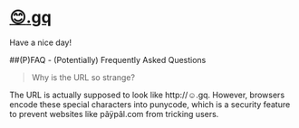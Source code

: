 # [:blush:.gq](http://☺.gq)

Have a nice day!

##(P)FAQ - (Potentially) Frequently Asked Questions
> Why is the URL so strange?

The URL is actually supposed to look like http://☺.gq. However, browsers encode these special characters into punycode, which is a security feature to prevent websites like pãÿpâl.com from tricking users.
